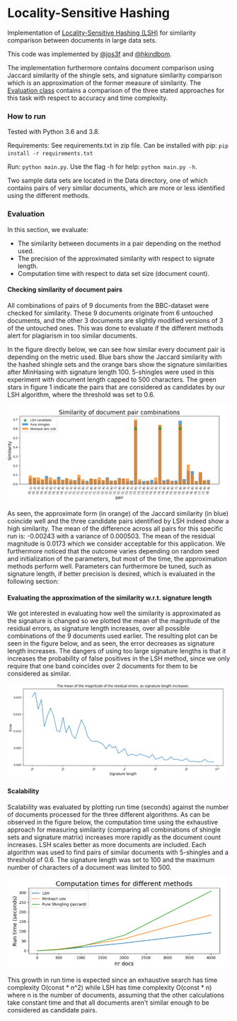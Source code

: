 # Locality-Sensitive Hashing
Implementation of [Locality-Sensitive Hashing (LSH)](https://en.wikipedia.org/wiki/Locality-sensitive_hashing) for similarity comparison between documents in large data sets.

This code was implemented by [@jos3f](https://github.com/hkindbom/ID2222-Data-Mining) and  [@hkindbom](https://github.com/hkindbom). 

The implementation furthermore contains document comparison using Jaccard similarity of the shingle sets, and signature similarity comparison which is an approximation of the former measure of similarity. The [Evaluation class](https://github.com/Jos3f/Locality-Sensitive-Hashing/blob/main/Evaluation.py) contains a comparison of the three stated approaches for this task with respect to accuracy and time complexity. 

### How to run

Tested with Python 3.6 and 3.8. 

Requirements: See requirements.txt in zip file. Can be installed with pip: `pip install -r requirements.txt`

Run: `python main.py`. Use the flag -h for help: `python main.py -h`.  

Two sample data sets are located in the Data directory, one of which contains pairs of very similar documents, which are more or less identified using the different methods.

### Evaluation

In this section, we evaluate: 
* The similarity between documents in a pair depending on the method used.
* The precision of the approximated similarity with respect to signate length.
* Computation time with respect to data set size (document count).

#### Checking similarity of document pairs

All combinations of pairs of 9 documents from the BBC-dataset were checked for similarity. These 9 documents originate from 6 untouched documents, and the other 3 documents are slightly modified versions of 3 of the untouched ones. This was done to evaluate if the different methods alert for plagiarism in too similar documents. 

In the figure directly below, we can see how similar every document pair is depending on the metric used. Blue bars show the Jaccard similarity with the hashed shingle sets and the orange bars show the signature similarities after MinHasing with signature length 100. 5-shingles were used in this experiment with document length capped to 500 characters. The green stars in figure 1 indicate the pairs that are considered as candidates by our LSH algorithm, where the threshold was set to 0.6.

![doc_similarity_plot](Results/bbc-small-doc_similarity.png)

As seen, the approximate form (in orange) of the Jaccard similarity (in blue) coincide well and the three candidate pairs identified by LSH indeed show a high similarity. The mean of the difference across all pairs for this specific run is: -0.00243 with a variance of 0.000503. The mean of the residual magnitude is 0.0173 which we consider acceptable for this application. We furthermore noticed that the outcome varies depending on random seed and initialization of the parameters, but most of the time, the approximation methods perform well. Parameters can furthermore be tuned, such as signature length, if better precision is desired, which is evaluated in the following section: 

#### Evaluating the approximation of the similarity w.r.t. signature length

We got interested in evaluating how well the similarity is approximated as the signature is changed so we plotted the mean of the magnitude of the residual errors, as signature length increases, over all possible combinations of the 9 documents used earlier. The resulting plot can be seen in the figure below, and as seen, the error decreases as signature length increases. The dangers of using too large signature lengths is that it increases the probability of false positives in the LSH method, since we only require that one band coincides over 2 documents for them to be considered as similar. 

![error-vs-signature-length-plot](Results/error-vs-signature-length.png)

#### Scalability

Scalability was evaluated by plotting run time (seconds) against the number of documents processed for the three different algorithms. As can be observed in the figure below, the computation time using the exhaustive approach for measuring similarity (comparing all combinations of shingle sets and signature matrix) increases more rapidly as the document count increases. LSH scales better as more documents are included. Each algorithm was used to find pairs of similar documents with 5-shingles  and a threshold of 0.6. The signature length was set to 100 and the maximum number of characters of a document was limited to 500. 

![time-complexity-comparison-plot](Results/time-complexity-comparison.png)

This growth in run time is expected since an exhaustive search has time complexity O(const * n^2) while LSH has time complexity O(const * n) where n is the number of documents, assuming that the other calculations take constant time and that all documents aren't similar enough to be considered as candidate pairs. 
